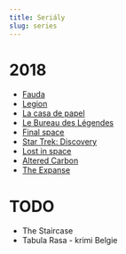```yaml
---
title: Seriály
slug: series
---
```


# 2018

- [Fauda](https://www.csfd.cz/film/4287-fauda/prehled/)
- [Legion](https://www.csfd.cz/film/448248-legion/prehled/)
- [La casa de papel](https://www.csfd.cz/film/525549-la-casa-de-papel/prehled/)
- [Le Bureau des Légendes](https://www.csfd.cz/film/24985-le-bureau-des-legendes/prehled/)
- [Final space](https://www.csfd.cz/film/531684-final-space/komentare/)
- [Star Trek: Discovery](https://www.csfd.cz/film/424901-star-trek-discovery/prehled/)
- [Lost in space](https://www.csfd.cz/film/596681-lost-in-space/prehled/)
- [Altered Carbon](https://www.csfd.cz/film/327118-altered-carbon/prehled/)
- [The Expanse](https://www.csfd.cz/film/407858-the-expanse/prehled/)

# TODO

- The Staircase
- Tabula Rasa - krimi Belgie